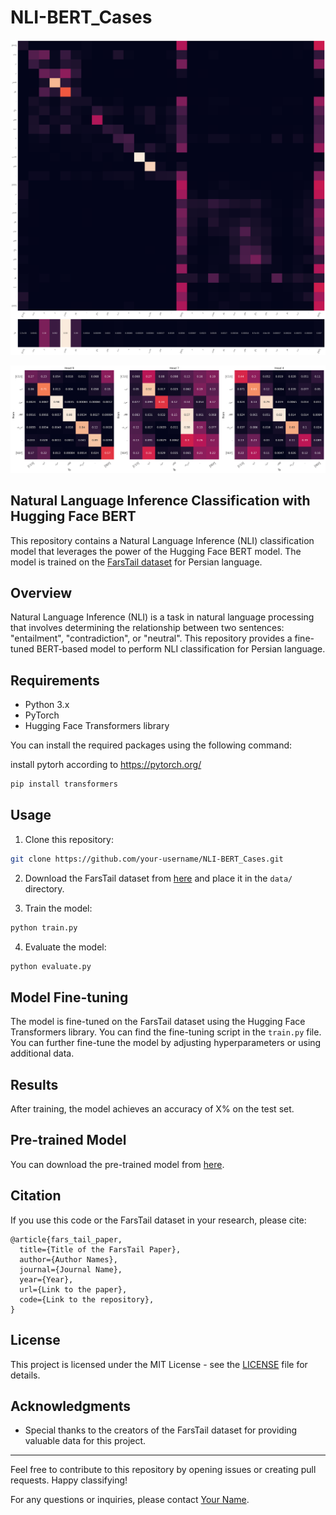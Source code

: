 # NLI-BERT_Cases

![Image Description](Outputs/attention/mBERT%20last%20attentio%20layer%20head_7%20row_5.png)

![Image Description](Outputs/attention/some%20attention%20head%20output%202.png)

## Natural Language Inference Classification with Hugging Face BERT

This repository contains a Natural Language Inference (NLI) classification model that leverages the power of the Hugging Face BERT model. The model is trained on the [FarsTail dataset](https://github.com/dml-qom/FarsTail) for Persian language.

## Overview

Natural Language Inference (NLI) is a task in natural language processing that involves determining the relationship between two sentences: "entailment", "contradiction", or "neutral". This repository provides a fine-tuned BERT-based model to perform NLI classification for Persian language.

## Requirements

- Python 3.x
- PyTorch
- Hugging Face Transformers library

You can install the required packages using the following command:

install pytorh according to https://pytorch.org/

```bash
pip install transformers
```

## Usage

1. Clone this repository:

```bash
git clone https://github.com/your-username/NLI-BERT_Cases.git
```

2. Download the FarsTail dataset from [here](https://github.com/dml-qom/FarsTail) and place it in the `data/` directory.

3. Train the model:

```bash
python train.py
```

4. Evaluate the model:

```bash
python evaluate.py
```

## Model Fine-tuning

The model is fine-tuned on the FarsTail dataset using the Hugging Face Transformers library. You can find the fine-tuning script in the `train.py` file. You can further fine-tune the model by adjusting hyperparameters or using additional data.

## Results

After training, the model achieves an accuracy of X% on the test set.

## Pre-trained Model

You can download the pre-trained model from [here](link-to-pretrained-model).

## Citation

If you use this code or the FarsTail dataset in your research, please cite:

```
@article{fars_tail_paper,
  title={Title of the FarsTail Paper},
  author={Author Names},
  journal={Journal Name},
  year={Year},
  url={Link to the paper},
  code={Link to the repository},
}
```

## License

This project is licensed under the MIT License - see the [LICENSE](LICENSE) file for details.

## Acknowledgments

- Special thanks to the creators of the FarsTail dataset for providing valuable data for this project.

---

Feel free to contribute to this repository by opening issues or creating pull requests. Happy classifying!

For any questions or inquiries, please contact [Your Name](mailto:iyasiniyasin98@gmail.com).